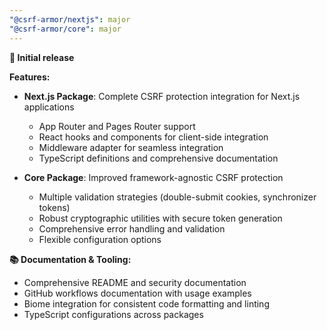 ```yaml
---
"@csrf-armor/nextjs": major
"@csrf-armor/core": major
---
```


**🚀 Initial release**

**Features:**

- **Next.js Package**: Complete CSRF protection integration for Next.js applications

    - App Router and Pages Router support
    - React hooks and components for client-side integration
    - Middleware adapter for seamless integration
    - TypeScript definitions and comprehensive documentation

- **Core Package**: Improved framework-agnostic CSRF protection
    - Multiple validation strategies (double-submit cookies, synchronizer tokens)
    - Robust cryptographic utilities with secure token generation
    - Comprehensive error handling and validation
    - Flexible configuration options

**📚 Documentation & Tooling:**

- Comprehensive README and security documentation
- GitHub workflows documentation with usage examples
- Biome integration for consistent code formatting and linting
- TypeScript configurations across packages
